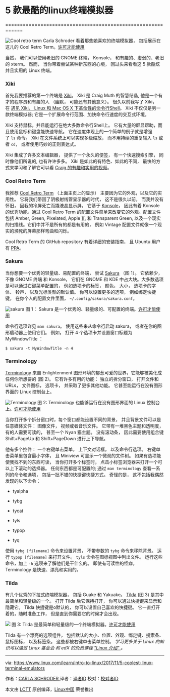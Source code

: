 ﻿# 5 款最酷的linux终端模拟器
============================================================


![Cool retro term](https://www.linux.com/sites/lcom/files/styles/rendered_file/public/banner2.png)
Carla Schroder 看着那些她喜欢的终端模拟器， 包括展示在这儿的 Cool Retro Term。[许可才能使用][4]

当然， 我们可以使用老旧的 GNOME 终端， Konsole， 和有趣的、虚弱的、老旧的 xterm。 然而， 当你带着尝试某种新东西的心境， 回过头来看看这 5 款酷炫并且实用的 Linux 终端。

### Xiki

首先我要推荐的第一个终端是 [Xiki][10]。 Xiki 是 Craig Muth 的智慧结晶, 他是一个有才的程序员和有趣的人 （幽默， 可能还有其他意义）。 很久以前我写了 Xiki，  在 [遇见 Xiki，  Linux 和 Mac OS X 下革命性的命令行Shell][11]。 Xiki 不仅仅是另一款终端模拟器; 它是一个扩展命令行范围、加快命令行速度的交互式环境。


Xiki 支持鼠标，并且能运行在绝大多数命令行Shell上。 它有大量的屏显帮助，而且使用鼠标和键盘能快速导航。 它在速度体现上的一个简单的例子就是增强了 `ls` 命令。 Xiki 在文件系统上可以实现多级缩放， 而不用持续的重复输入 `ls` 或者 `cd`， 或者使用巧妙的正则表达式。

Xiki 集成了许多文本编辑器， 提供了一个永久的便签， 有一个快速搜索引擎， 同时像他们所说的, 也有许许多多。 Xiki 是如此的有特色、如此的不同，  最快的方式来学习和了解它可以看 [Craig 的有趣和实用的视频][12]。

### Cool Retro Term

我推荐 [Cool Retro Term][13] （上面主页上的显示） 主要因为它的外观，以及它的实用性。 它将我们带回了阴极射线管显示器的时代， 这不是很久以前， 而我并没有怀旧， 因我的冷屏死亡而撬液晶显示屏， 它基于 [Konsole][14]， 因此有着 Konsole 的优秀功能。通过 Cool Retro Term 的配置文件菜单来改变它的外观。配置文件包括 Amber, Green, Pixelated, Apple ][, 和 Transparent Green, 以及一个现实的扫描线。它们中并不是所有的都是有用的， 例如 Vintage 配置文件就像一个现实的濒死的屏幕那样弯曲和闪烁。

Cool Retro Term 的 GitHub repository 有着详细的安装指南， 且 Ubuntu 用户有 [PPA][15]。

### Sakura

当你想要一个优秀的轻量级、易配置的终端， 尝试 [Sakura][16] （图 1）。 它依赖少， 不像 GNOME 终端 和 Konsole， 它们在 GNOME 和 KDE 中占大块。大多数选项是可以通过右键菜单配置的， 例如选项卡的标签， 颜色， 大小， 选项卡的字体、 铃声， 以及光标类型的默认值。 你可以设置更多的选项， 例如绑定快捷键， 在你个人的配置文件里面， `~/.config/sakura/sakura.conf`。

![sakura](https://www.linux.com/sites/lcom/files/styles/rendered_file/public/fig-1_9.png)
图 1： Sakura 是一个优秀的、轻量级的、可配置的终端。[许可才能使用][1]

命令行选项详见 `man sakura`。 使用这些来从命令行启动 sakura， 或者在你的图形启动器上使用它们。 例如， 打开 4 个选项卡并设置窗口标题为 MyWindowTitle ：

```
$ sakura -t MyWindowTitle -n 4
```

### Terminology

[Terminology][17] 来自 Enlightenment 图形环境的郁葱可爱的世界，它能够被美化成任何你所想要的 (图 2)。 它有许多有用的功能： 独立的拆分窗口， 打开文件和 URLs， 文件图标， 选项卡， 并采取了更多其他功能。 它甚至能运行在没有图形界面的 Linux 控制台上。


![Terminology](https://www.linux.com/sites/lcom/files/styles/rendered_file/public/fig-2_6.png)
图 2: Terminology 也能够运行在没有图形界面的 Linux 控制台上。[许可才能使用][2]

当你打开多个拆分窗口时，每个窗口都能设置不同的背景， 并且背景文件可以是任意媒体文件： 图像文件， 视频或者音乐文件。 它带有一堆黑色主题和透明度， 有的人需要可读的， 甚至一个 Nyan 猫主题。 没有滚动条， 因此需要使用组合键 Shift+PageUp 和 Shift+PageDown 进行上下导航。

他有多个控件： 一个右键单击菜单， 上下文对话框， 以及命令行选项。 右键单击菜单里包含最小字体， 且 Miniview 可显示一个微观的文件树。 如果有选项能使我找不到的东西可读， 当你打开多个标签时， 点击小标签浏览器来打开一个可以上下滚动的选择器。 任何东西都是可配置的; 通过 `man terminology` 查看一系列的命令和选项， 包括一批不错的快捷键快捷方式。 奇怪的是， 这不包括我偶然发现的以下命令：

*   tyalpha

*   tybg

*   tycat

*   tyls

*   typop

*   tyq

使用 `tybg [filename]` 命令来设置背景， 不带参数的 `tybg` 命令来移除背景。 运行 `typop [filename]` 来打开文件。 `tyls` 命令在图标视图中列出文件。 运行这些命令，加上 `-h` 选项来了解他们是干什么的。 即使有可读性的怪癖， Terminology 是快速、漂亮和实用的。

### Tilda

有几个优秀的下拉式终端模拟器， 包括 Guake 和 Yakuake。 [Tilda][18] (图 3) 是其中最简单和轻量级的一个。 打开 Tilda 后它保持打开， 你可以通过快捷键来显示和隐藏它。 Tilda 快捷键是o默认的， 你可以设置自己喜欢的快捷键。 它一直打开着的，随时准备工作， 但是直到你需要它的时候才会出现。


![](https://www.linux.com/sites/lcom/files/styles/rendered_file/public/fig-3_3.png)
图 3: Tilda 是最简单和轻量级的一个终端模拟器。[许可才能使用][3]

Tilda 有一个漂亮的选项组件， 包括默认的大小、位置、外观、绑定键、搜索条、鼠标图标， 以及标签条。 这些都被右键单击菜单控制。
 _学习更多关于 Linux 的知识可以通过 Linux 基金会 和 edX 的免费课程 ["Linux 介绍" ][9]。_

--------------------------------------------------------------------------------

via: https://www.linux.com/learn/intro-to-linux/2017/11/5-coolest-linux-terminal-emulators

作者：[CARLA SCHRODER ][a]
译者：[译者ID](https://github.com/cnobelw)
校对：[校对者ID](https://github.com/校对者ID)

本文由 [LCTT](https://github.com/LCTT/TranslateProject) 原创编译，[Linux中国](https://linux.cn/) 荣誉推出

[a]:https://www.linux.com/users/cschroder
[1]:https://www.linux.com/licenses/category/used-permission
[2]:https://www.linux.com/licenses/category/used-permission
[3]:https://www.linux.com/licenses/category/used-permission
[4]:https://www.linux.com/licenses/category/used-permission
[5]:https://www.linux.com/files/images/fig-1png-9
[6]:https://www.linux.com/files/images/fig-2png-6
[7]:https://www.linux.com/files/images/fig-3png-3
[8]:https://www.linux.com/files/images/banner2png
[9]:https://training.linuxfoundation.org/linux-courses/system-administration-training/introduction-to-linux
[10]:http://xiki.org/
[11]:https://www.linux.com/learn/meet-xiki-revolutionary-command-shell-linux-and-mac-os-x
[12]:http://xiki.org/screencasts/
[13]:https://github.com/Swordfish90/cool-retro-term
[14]:https://www.linux.com/learn/expert-tips-and-tricks-kate-and-konsole
[15]:https://launchpad.net/~bugs-launchpad-net-falkensweb/+archive/ubuntu/cool-retro-term
[16]:https://bugs.launchpad.net/sakura
[17]:https://www.enlightenment.org/about-terminology
[18]:https://github.com/lanoxx/tilda
